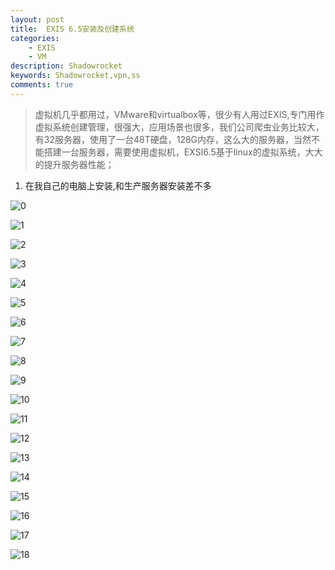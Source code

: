 ```yaml
---
layout: post
title:  EXIS 6.5安装及创建系统
categories: 
    - EXIS
    - VM
description: Shadowrocket
keywords: Shadowrocket,vpn,ss
comments: true
---
```


> 虚拟机几乎都用过，VMware和virtualbox等，很少有人用过EXIS,专门用作虚拟系统创建管理，很强大，应用场景也很多，我们公司爬虫业务比较大，有32服务器，使用了一台48T硬盘，128G内存，这么大的服务器，当然不能搭建一台服务器，需要使用虚拟机，EXSI6.5基于linux的虚拟系统，大大的提升服务器性能；

1. 在我自己的电脑上安装,和生产服务器安装差不多  

![0](/images/EXIS/0.png)

![1](/images/EXIS/1.png)

![2](/images/EXIS/2.png)

![3](/images/EXIS/3.png)

![4](/images/EXIS/4.png)

![5](/images/EXIS/5.png)

![6](/images/EXIS/6.png)

![7](/images/EXIS/7.png)

![8](/images/EXIS/8.png)

![9](/images/EXIS/9.png)

![10](/images/EXIS/10.png)

![11](/images/EXIS/11.png)

![12](/images/EXIS/12.png)

![13](/images/EXIS/14.png)

![14](/images/EXIS/15.png)

![15](/images/EXIS/16.png)

![16](/images/EXIS/17.png)

![17](/images/EXIS/18.png)

![18](/images/EXIS/19.png)